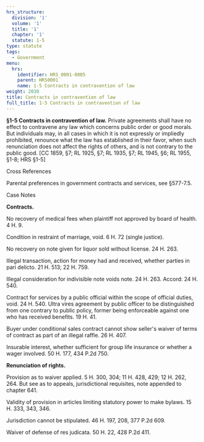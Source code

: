 ```yaml
---
hrs_structure:
  division: '1'
  volume: '1'
  title: '1'
  chapter: '1'
  statute: 1-5
type: statute
tags:
  - Government
menu:
  hrs:
    identifier: HRS_0001-0005
    parent: HRS0001
    name: 1-5 Contracts in contravention of law
weight: 2030
title: Contracts in contravention of law
full_title: 1-5 Contracts in contravention of law
---
```

**§1-5 Contracts in contravention of law.** Private agreements shall have no effect to contravene any law which concerns public order or good morals. But individuals may, in all cases in which it is not expressly or impliedly prohibited, renounce what the law has established in their favor, when such renunciation does not affect the rights of others, and is not contrary to the public good. [CC 1859, §7; RL 1925, §7; RL 1935, §7; RL 1945, §6; RL 1955, §1-8; HRS §1-5]

Cross References

Parental preferences in government contracts and services, see §577-7.5.

Case Notes

**Contracts.**

No recovery of medical fees when plaintiff not approved by board of health. 4 H. 9.

Condition in restraint of marriage, void. 6 H. 72 (single justice).

No recovery on note given for liquor sold without license. 24 H. 263.

Illegal transaction, action for money had and received, whether parties in pari delicto. 21 H. 513; 22 H. 759.

Illegal consideration for indivisible note voids note. 24 H. 263\. Accord: 24 H. 540.

Contract for services by a public official within the scope of official duties, void. 24 H. 540\. Ultra vires agreement by public officer to be distinguished from one contrary to public policy, former being enforceable against one who has received benefits. 19 H. 41.

Buyer under conditional sales contract cannot show seller's waiver of terms of contract as part of an illegal raffle. 26 H. 407.

Insurable interest, whether sufficient for group life insurance or whether a wager involved. 50 H. 177, 434 P.2d 750.

**Renunciation of rights.**

Provision as to waiver applied. 5 H. 300, 304; 11 H. 428, 429; 12 H. 262, 264\. But see as to appeals, jurisdictional requisites, note appended to chapter 641.

Validity of provision in articles limiting statutory power to make bylaws. 15 H. 333, 343, 346.

Jurisdiction cannot be stipulated. 46 H. 197, 208, 377 P.2d 609.

Waiver of defense of res judicata. 50 H. 22, 428 P.2d 411.
